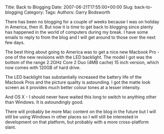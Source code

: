 Title: Back to Blogging
Date: 2007-06-21T17:55:00+00:00
Slug: back-to-blogging
Category: 
Tags: 
Authors: Garry Bodsworth

There has been no blogging for a couple of weeks because I was on holiday in America, then ill.  But now it is time to get back to blogging since plenty has happened in the world of computers during my break.  I have some emails to reply to from the blog and I will get around to those over the next few days.

The best thing about going to America was to get a nice new Macbook Pro - one of the new revisions with the LED backlight.  The model I got was the bottom of the range 2.2GHz Core 2 Duo (4MB cache) 15 inch version, which now comes with 120GB of hard drive.

The LED backlight has substantially increased the battery life of the Macbook Pros and the picture quality is astounding.  I got the matte look screen as it provides much better colour tones at a lesser intensity.

And OS X - I should never have waited this long to switch to anything other than Windows.  It is astoundingly good.

There will probably be more Mac content on the blog in the future but I will still be using Windows in other places so I will still be interested in development on that platform, but probably with a more cross-platform slant.
